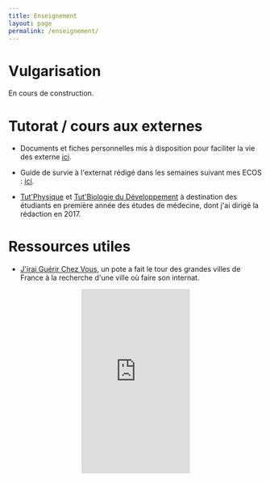 ```yaml
---
title: Enseignement
layout: page
permalink: /enseignement/
---
```


# Vulgarisation

En cours de construction.

# Tutorat / cours aux externes

- Documents et fiches personnelles mis à disposition pour faciliter la vie des externe [ici](https://drive.google.com/drive/folders/1-Ob_YmvAr1tkJx6EplOUOi9tOvie137y?usp=drive_link).

- Guide de survie à l'externat rédigé dans les semaines suivant mes ECOS : [ici](https://bendjelal.github.io/enseignement/survie_externe.html).

- [Tut'Physique](https://drive.google.com/file/d/17VgBKymZdykhiSQzvBQEDLcgaoNamVCW/view) et [Tut'Biologie du Développement](https://drive.google.com/file/d/17H-H5dqWLdVZrgsdDLH7bNZzYC9anwsS/view?usp=sharing) à destination des étudiants en première année des études de médecine, dont j'ai dirigé la rédaction en 2017.

# Ressources utiles

- [J'irai Guérir Chez Vous](https://www.youtube.com/channel/UC_2ZIHNIbXjYTcSeux8Foog), un pote a fait le tour des grandes villes de France à la recherche d'une ville où faire son internat.
<center>
  <iframe width="215" height="365" src="https://www.youtube.com/embed/s1mq1nEyvjI" title="J&#39;irai guérir chez vous- Générique" frameborder="0" allow="accelerometer; autoplay; clipboard-write; encrypted-media; gyroscope; picture-in-picture; web-share" referrerpolicy="strict-origin-when-cross-origin" allowfullscreen></iframe>
</center>
